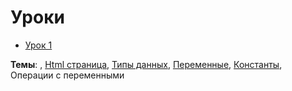 # Уроки

* [Урок 1](/lesson_1/manual/plan.md)

**Темы**: , [Html страница](/references/html/page.md), [Типы данных](/references/php/types.md), [Переменные](/references/php/variables.md), [Константы](/references/php/constants.md), Операции с переменными